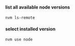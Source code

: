 #### list all available node versions

```
nvm ls-remote
```

#### select installed version

```
nvm use node
```
